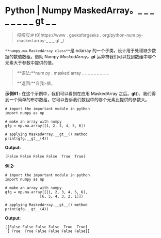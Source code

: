 # Python | Numpy MaskedArray。_ _ _ _ _ _ _ _ gt _ _

> 哎哎哎:# t0]https://www . geeksforgeeks . org/python-num py-masked array-_ _ _ gt _/

`**numpy.ma.MaskedArray class**`是 ndarray 的一个子类，设计用于处理缺少数据的数值数组。借助 Numpy *MaskedArray。__gt__* 运算符我们可以找到数组中哪个元素大于参数中提供的值。

> **语法:**num py . masked array . _ _ _ _ _ _ _ _
> 
> **返回:**自我>值。

**示例#1 :**
在这个示例中，我们可以看到在应用 MaskedArray 之后。__gt__()，我们得到一个简单的布尔数组，它可以告诉我们数组中的哪个元素比提供的参数大。

```
# import the important module in python 
import numpy as np 

# make an array with numpy 
gfg = np.ma.array([1, 2, 3, 4, 5, 6]) 

# applying MaskedArray.__gt__() method 
print(gfg.__gt__(4)) 
```

**Output:**

```
[False False False False  True  True]

```

**例 2:**

```
# import the important module in python 
import numpy as np 

# make an array with numpy 
gfg = np.ma.array([[1, 2, 3, 4, 5, 6], 
                [6, 5, 4, 3, 2, 1]]) 

# applying MaskedArray.__gt__() method 
print(gfg.__gt__(4)) 
```

**Output:**

```
[[False False False False  True  True]
 [ True  True False False False False]]

```